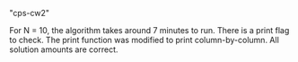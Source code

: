 "cps-cw2" 

For N = 10, the algorithm takes around 7 minutes to run.
There is a print flag to check.
The print function was modified to print column-by-column.
All solution amounts are correct.

